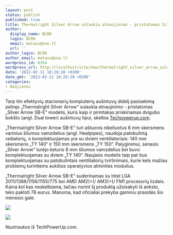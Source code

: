 ```yaml
---
layout: post
status: publish
published: true
title: Thermalright Silver Arrow sulaukia atnaujinimo - pristatomas Silver Arrow SB-E
author:
  display_name: BC00
  login: BC00
  email: matasx@one.lt
  url: ''
author_login: BC00
author_email: matasx@one.lt
wordpress_id: 6354
wordpress_url: http://localhost/site/new/thermalright_silver_arrow_sulaukia_atnaujinimo__pristatomas_silver_arrow_sbe/
date: '2012-02-11 18:28:28 +0200'
date_gmt: '2012-02-11 18:28:28 +0200'
categories:
- Naujienos
---
```

<p>Tarp itin efektyvių stacionarių kompiuterių aušintuvų didelį pasisekimą pelnęs „Thermalright Silver Arrow“ sulaukia atnaujinimo - pristatomas „Silver Arrow SB-E“ modelis, kuris kaip ir pirmtakas priskiriamas dvigubo bokšto (angl. Dual tower) aušintuvų tipui, skelbia <a class="ns" href="http://www.techpowerup.com/160314/Thermalright-Coming-Up-with-the-Silver-Arrow-SB-E-CPU-Cooler.html">Techpowerup.com</a>.</p>
<p>„Thermalright Silver Arrow SB-E“ turi aštuonis nikeliuotus 6 mm skersmens varinius šilumos vamzdelius (angl. Heatpipes), naudoja patobulintą radiatorių, o komplektuojamas yra su dviem ventiliatoriais: 140 mm skersmens „TY 140“ ir 150 mm skersmens „TY 150“. Palyginimui, senasis „Silver Arrow“ turėjo keturis 8 mm šilumos vamzdelius bei buvo komplektuojamas su dviem „TY 140“. Naujasis modelis taip pat bus komplektuojamas su patobulintais ventiliatorių tvirtinimais, kurie kels mažiau problemų turintiems aukštus operatyvios atminties modulius.</p>
<p>„Thermalright Silver Arrow SB-E“ suderinamas su Intel LGA 2011/1366/1156/1155/775 bei AMD AM2(+)/ AM3(+)/ FM1 procesorių lizdais. Kaina kol kas neskelbiama, tačiau norint šį produktą užsisakyti iš anksto, teks pakloti 78 eurus. Manoma, kad oficialiai prekyba gaminiu prasidės šio mėnesio gale.</p>
<p><img src="http://technews.lt/upload/thermalright_silver_arrow_sb-e_01.jpg" /></p>
<p><img src="http://technews.lt/upload/thermalright_silver_arrow_sb-e_02.jpg" /></p>
<p><span class="saltinis"> Nuotraukos iš TechPowerUp.com.</span></p>
